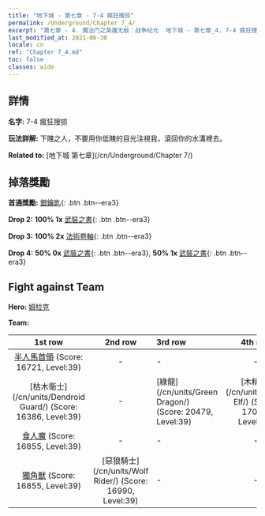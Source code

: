 ```yaml
---
title: "地下城 - 第七章 - 7-4 瘋狂搜掠"
permalink: /Underground/Chapter 7_4/
excerpt: "第七章 - 4. 魔法门之英雄无敌：战争纪元  地下城 - 第七章_4. 7-4 瘋狂搜掠"
last_modified_at: 2021-06-30
locale: cn
ref: "Chapter 7_4.md"
toc: false
classes: wide
---
```


## 詳情

 **名字:** 7-4 瘋狂搜掠

 **玩法詳解:**       下賤之人，不要用你低賤的目光注視我，滾回你的水溝裡去。

 **Related to:** [地下城 第七章](/cn/Underground/Chapter 7/)

## 掉落獎勵

 **首通獎勵:** [銀鑰匙](/cn/Items/con_693/){: .btn .btn--era3}

 **Drop 2:** **100% 1x** [武裝之書](/cn/Items/mat_32/){: .btn .btn--era3}

 **Drop 3:** **100% 2x** [法術卷軸](/cn/Items/con_694/){: .btn .btn--era3}

 **Drop 4:** **50% 0x** [武裝之書](/cn/Items/mat_25/){: .btn .btn--era3}, **50% 1x** [武裝之書](/cn/Items/mat_25/){: .btn .btn--era3}


## Fight against Team
 **Hero:** [姆拉克](/cn/heroes/Mullich/)

 **Team:**


  | 1st row | 2nd row | 3rd row | 4th row |
  |:----:|:----:|:----|:----:|
  | [半人馬首領](/cn/units/Centaur/) (Score: 16721, Level:39)  | - | - | - |
  | [枯木衛士](/cn/units/Dendroid Guard/) (Score: 16386, Level:39)  | - | [綠龍](/cn/units/Green Dragon/) (Score: 20479, Level:39)  | [木精靈](/cn/units/Wood Elf/) (Score: 17057, Level:39)  |
  | [食人魔](/cn/units/Ogre/) (Score: 16855, Level:39)  | - | - | - |
  | [獨角獸](/cn/units/Unicorn/) (Score: 16855, Level:39)  | [惡狼騎士](/cn/units/Wolf Rider/) (Score: 16990, Level:39)  | - | - |


